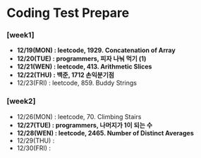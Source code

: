 # Coding Test Prepare
### [week1]
  - **12/19(MON) : leetcode, 1929. Concatenation of Array**
  - **12/20(TUE) : programmers, 피자 나눠 먹기 (1)**
  - **12/21(WEN) : leetcode, 413. Arithmetic Slices**
  - **12/22(THU) : 백준, 1712 손익분기점**
  - 12/23(FRI) : leetcode, 859. Buddy Strings

### [week2]
  - 12/26(MON) : leetcode, 70. Climbing Stairs
  - **12/27(TUE) : programmers, 나머지가 1이 되는 수**
  - **12/28(WEN) : leetcode, 2465. Number of Distinct Averages**
  - 12/29(THU) : 
  - 12/30(FRI) : 
